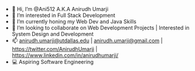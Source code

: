 - 👋 Hi, I’m @Ani512 A.K.A Anirudh Umarji
- 👀 I’m interested in Full Stack Development
- 🌱 I’m currently honing my Web Dev and Java Skills
- 💞️ I’m looking to collaborate on Web Development Projects | Interested in System Design and Development
- 📫 anirudh.umarji@utdallas.edu | anirudh.umarji@gmail.com | https://twitter.com/AnirudhUmarji | https://www.linkedin.com/in/anirudhumarji/
- 💻 Aspiring Software Engineering

<!---
Ani512/Ani512 is a ✨ special ✨ repository because its `README.md` (this file) appears on your GitHub profile.
You can click the Preview link to take a look at your changes.
--->
